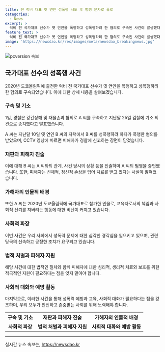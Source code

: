```yaml
---
title: 전 럭비 대표 옛 연인 성폭행 시도 후 범행 문자로 폭로
categories:
  - News
excerpt: >
  럭비 전 국가대표 선수가 옛 연인을 폭행하고 성폭행하려 한 혐의로 구속된 사건이 발생했다. CCTV 영상에 따르면 피해자가 집에 와서 때리고 성폭행하려고 한다고 신고하자, 피의자가 화장실 문을 부수고 더욱 가혹하게 폭행한 것으로 드러났다. A 씨는 또한 피해자의 휴대전화를 빼앗아 망가뜨리는 등 다채로운 범행을 저질렀으며, 피해자는 심리적, 정신적 상처를 입었다. 이 사건으로 A 씨의 과거 선수 경력과 코치로의 활동까지 암표되며 큰 파장을 일으키고 있다.
feature_text: >
  럭비 전 국가대표 선수가 옛 연인을 폭행하고 성폭행하려 한 혐의로 구속된 사건이 발생했다. CCTV 영상에 따르면 피해자가 집에 와서 때리고 성폭행하려고 한다고 신고하자, 피의자가 화장실 문을 부수고 더욱 가혹하게 폭행한 것으로 드러났다. A 씨는 또한 피해자의 휴대전화를 빼앗아 망가뜨리는 등 다채로운 범행을 저질렀으며, 피해자는 심리적, 정신적 상처를 입었다. 이 사건으로 A 씨의 과거 선수 경력과 코치로의 활동까지 암표되며 큰 파장을 일으키고 있다.
image: 'https://newsdao.kr/res/images/meta/newsdao_breakingnews.jpg'
---
```


<p><img src="https://newsdao.kr/res/images/meta/newsdao_breakingnews.jpg" alt="pcversion 속보" /></p>

<h2 data-ke-size="size26">국가대표 선수의 성폭행 사건</h2>

<p data-ke-size="size16">2020년 도쿄올림픽에 출전한 럭비 전 국가대표 선수가 옛 연인을 폭행하고 성폭행하려 한 혐의로 구속되었습니다. 이에 대한 상세 내용을 살펴보겠습니다.</p>

<h3>구속 및 기소</h3>

<p data-ke-size="size16">1일, 경찰은 강간상해 및 재물손괴 혐의로 A 씨를 구속하고 지난달 25일 검찰에 기소 의견으로 송치했다고 발표했습니다.</p>

<p data-ke-size="size16">A 씨는 지난달 10일 옛 연인 B 씨의 자택에서 B 씨를 성폭행하려 하다가 폭행한 혐의를 받았으며, CCTV 영상에 따르면 피해자가 경찰에 신고하는 장면이 담겼습니다.</p>

<h3>재판과 피해자 진술</h3>

<p data-ke-size="size16">이에 대해 B 씨는 A 씨와의 관계, 사건 당시의 상황 등을 진술하며 A 씨의 범행을 증언했습니다. 또한, 피해자는 신체적, 정신적 손상을 입어 치료를 받고 있다는 사실이 밝혀졌습니다.</p>

<h3>가해자의 인물적 배경</h3>

<p data-ke-size="size16">또한 A 씨는 2020년 도쿄올림픽에 국가대표로 참가한 인물로, 교육자로서의 책임과 사회적 신뢰를 져버리는 행동에 대한 비난이 커지고 있습니다.</p>

<h3>사회적 파장</h3>

<p data-ke-size="size16">이번 사건은 우리 사회에서 성폭력 문제에 대한 심각한 경각심을 일으키고 있으며, 관련 당국의 신속하고 공정한 조치가 요구되고 있습니다.</p>

<h3>법적 처벌과 피해자 지원</h3>

<p data-ke-size="size16">해당 사건에 대한 법적인 절차와 함께 피해자에 대한 심리적, 생리적 치료와 보호를 위한 적극적인 지원이 필요하다는 점을 잊지 말아야 합니다.</p>

<h3>사회적 대화와 예방 활동</h3>

<p data-ke-size="size16">마지막으로, 이러한 사건을 통해 성폭력 예방과 교육, 사회적 대화가 필요하다는 점을 강조하며, 우리 모두가 안전하고 존중받는 사회를 위해 노력해야 합니다.</p>

<table>
  <tr>
    <td style="text-align: center; height: 17px;"><b>구속 및 기소</b></td>
    <td style="text-align: center; height: 17px;"><b>재판과 피해자 진술</b></td>
    <td style="text-align: center; height: 17px;"><b>가해자의 인물적 배경</b></td>
  </tr>
  <tr>
    <td style="text-align: center; height: 17px;"><b>사회적 파장</b></td>
    <td style="text-align: center; height: 17px;"><b>법적 처벌과 피해자 지원</b></td>
    <td style="text-align: center; height: 17px;"><b>사회적 대화와 예방 활동</b></td>
  </tr>
</table>

 <hr>
실시간 뉴스 속보는, <a href="https://newsdao.kr" rel="dofollow">https://newsdao.kr</a>


